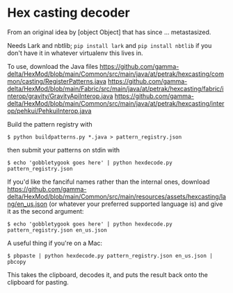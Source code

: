 # Hex casting decoder

From an original idea by [object Object] that has since ... metastasized.

Needs Lark and nbtlib; `pip install lark` and `pip install nbtlib` if you don't have it in whatever virtualenv this lives in.

To use, download the Java files
https://github.com/gamma-delta/HexMod/blob/main/Common/src/main/java/at/petrak/hexcasting/common/casting/RegisterPatterns.java
https://github.com/gamma-delta/HexMod/blob/main/Fabric/src/main/java/at/petrak/hexcasting/fabric/interop/gravity/GravityApiInterop.java
https://github.com/gamma-delta/HexMod/blob/main/Common/src/main/java/at/petrak/hexcasting/interop/pehkui/PehkuiInterop.java

Build the pattern registry with
```
$ python buildpatterns.py *.java > pattern_registry.json
```
then submit your patterns on stdin with
```
$ echo 'gobbletygook goes here' | python hexdecode.py pattern_registry.json
```

If you'd like the fanciful names rather than the internal ones, download https://github.com/gamma-delta/HexMod/blob/main/Common/src/main/resources/assets/hexcasting/lang/en_us.json (or whatever your preferred supported language is) and give it as the second argument:
```
$ echo 'gobbletygook goes here' | python hexdecode.py pattern_registry.json en_us.json
```

A useful thing if you're on a Mac:
```
$ pbpaste | python hexdecode.py pattern_registry.json en_us.json | pbcopy
```
This takes the clipboard, decodes it, and puts the result back onto the clipboard for pasting.
